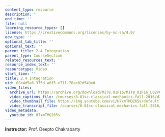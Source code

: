 ```yaml
---
content_type: resource
description: ''
end_time: ''
file: null
learning_resource_types: []
license: https://creativecommons.org/licenses/by-nc-sa/4.0/
ocw_type: ''
optional_tab_title: ''
optional_text: ''
parent_title: 2.4 Integration
parent_type: CourseSection
related_resources_text: ''
resource_index_text: ''
resourcetype: Video
start_time: ''
title: 2.4 Integration
uid: 08c4d5a6-375d-a6f5-e711-78ac02d549e0
video_files:
  archive_url: https://archive.org/download/MIT8.01F16/MIT8_01F16_L02v04_360p.mp4
  video_captions_file: /courses/8-01sc-classical-mechanics-fall-2016/d3154693ece05ef6896fd13afa45c8c0_H7xmTMQ265s.vtt
  video_thumbnail_file: https://img.youtube.com/vi/H7xmTMQ265s/default.jpg
  video_transcript_file: /courses/8-01sc-classical-mechanics-fall-2016/c664d27fbecb99988ca7d8edf7c6f5c1_H7xmTMQ265s.pdf
video_metadata:
  youtube_id: H7xmTMQ265s
---
```


**Instructor:** Prof. Deepto Chakrabarty

